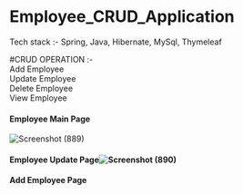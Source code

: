 # Employee_CRUD_Application

Tech stack :- Spring, Java, Hibernate, MySql, Thymeleaf

#CRUD OPERATION :-<br>
Add Employee<br>
Update Employee<br>
Delete Employee<br>
View Employee

#### Employee Main Page
![Screenshot (889)](https://user-images.githubusercontent.com/101393436/204155812-1ad756fd-ce9e-4869-9c0a-f6cc59dcb7b6.png)

#### Employee Update Page![Screenshot (890)](https://user-images.githubusercontent.com/101393436/204155898-d6cf0975-16c1-488c-af67-467388021045.png)

#### Add Employee Page
